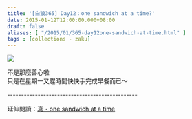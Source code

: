 ```yaml
---
title: '[白狼365] Day12：one sandwich at a time?'
date: 2015-01-12T12:00:00.000+08:00
draft: false
aliases: [ "/2015/01/365-day12one-sandwich-at-time.html" ]
tags : [collections - zaku]
---
```


![](/images/zaku012.jpg)

不是那麼善心啦  
只是在星期一又趕時間快快手完成早餐而已～  
  
\-----------------------------------------------  
  
延伸閱讀：[真・one sandwich at a time](http://www.onesandwichatatime.org/)
